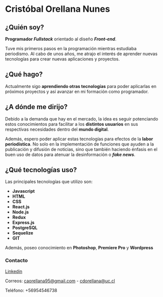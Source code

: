  # Cristóbal Orellana Nunes


## ¿Quién soy?
**Programador _Fullstack_** orientado al diseño ***Front-end***.

Tuve mis primeros pasos en la programación mientras estudiaba periodismo. Al cabo de unos años, me atrajo el interés de aprender nuevas tecnologías para crear nuevas aplicaciones y proyectos.

## ¿Qué hago?
Actualmente sigo **aprendiendo otras tecnologías** para poder aplicarlas en próximos proyectos y así avanzar en mi formación como 
programador.

## ¿A dónde me dirijo?
Debido a la demanda que hay en el mercado, la idea es seguir potenciando estos conocimientos para facilitar a los **distintos usuarios** en sus respectivas necesidades dentro del **mundo digital**. 

Además, espero poder aplicar estas tecnologías para efectos de la **labor periodística**. No solo en la implementación de funciones que ayuden a la publicación y difusión de noticias, sino que también haciendo énfasis en el buen uso de datos para atenuar la desinformación o **_fake news_**. 

## ¿Qué tecnologías uso?
Las principales tecnologías que utilizo son: 

- **Javascript**
- **HTML**
- **CSS** 
- **React.js**
- **Node.js**
- **Redux**
- **Express.js**
- **PostgreSQL**
- **Sequelize**
- **GIT**

Además, poseo conocimiento en **Photoshop**, **Premiere Pro** y **Wordpress**

### Contacto
[Linkedin](https://www.linkedin.com/in/cesar-yannick-fullstack-developer/)

Correos: caorellana95@gmail.com - cdorellana@uc.cl

Teléfono: +56954546738
